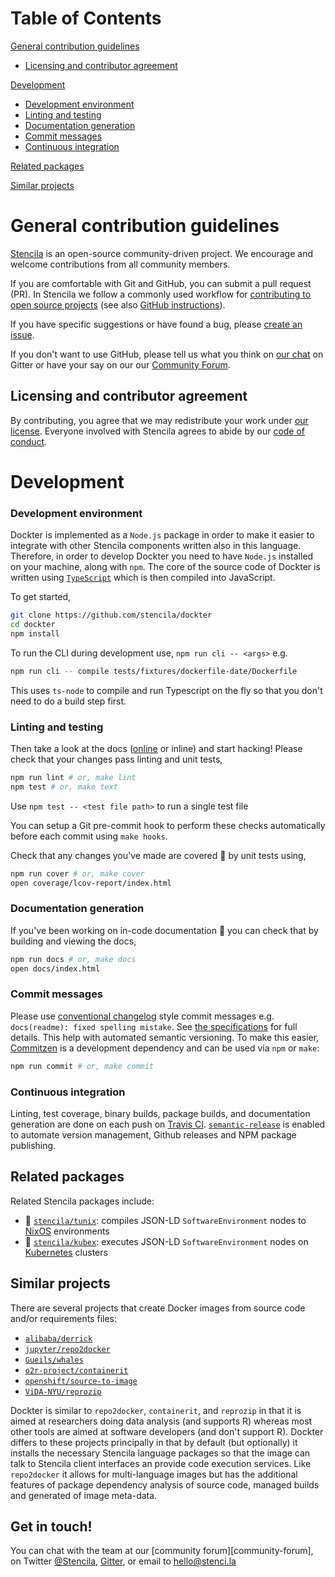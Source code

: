 # Table of Contents

[General contribution guidelines](#general-contribution-guidelines)
 * [Licensing and contributor agreement](#licensing-and-contributor-agreement)

[Development](#development)
 * [Development environment](#development-environment)
 * [Linting and testing](#linting-and-testing)
 * [Documentation generation](#documentation-generation)
 * [Commit messages](#commit-messages)
 * [Continuous integration](#continuous-integration)

[Related packages](#related-packages)

[Similar projects](#similar-projects)

# General contribution guidelines

[Stencila][stencila-site] is an open-source community-driven project. We encourage
and welcome contributions from all community members.

If you are comfortable with Git and GitHub, you can submit a pull request (PR). In Stencila we follow a commonly used workflow
for [contributing to open source projects][how-contribute] (see also [GitHub instructions][github-flow]).

If you have specific suggestions or have found a bug, please [create an issue](https://github.com/stencila/dockter/issues/new).

If you don't want to use GitHub, please tell us what you think on [our chat](https://gitter.im/stencila/stencila) on Gitter or have your say on our
our [Community Forum](https://community.stenci.la/).

## Licensing and contributor agreement

By contributing, you agree that we may redistribute your work under [our license](LICENSE).
Everyone involved with Stencila agrees to abide by our [code of conduct][conduct].

# Development

### Development environment

Dockter is implemented as a `Node.js` package in order to make it easier to integrate with other Stencila components written also in this language.
Therefore, in order to develop Dockter you need to have `Node.js` installed on your machine, along with `npm`. 
The core of the source code of Dockter is written using [`TypeScript`](https://www.typescriptlang.org/) which is then compiled into JavaScript.   

To get started,

```bash
git clone https://github.com/stencila/dockter
cd dockter
npm install
```

To run the CLI during development use, `npm run cli -- <args>` e.g.

```bash
npm run cli -- compile tests/fixtures/dockerfile-date/Dockerfile
```

This uses `ts-node` to compile and run Typescript on the fly so that you don't need to do a build step first.

### Linting and testing

Then take a look at the docs ([online](https://stencila.github.io/dockter/) or inline) and start hacking! Please check that your changes pass linting and unit tests,

```bash
npm run lint # or, make lint
npm test # or, make text
```

Use `npm test -- <test file path>` to run a single test file

You can setup a Git pre-commit hook to perform these checks automatically before each commit using `make hooks`.

Check that any changes you've made are covered 🏅 by unit tests using,

```bash
npm run cover # or, make cover
open coverage/lcov-report/index.html
```

### Documentation generation

If you've been working on in-code documentation 🙏 you can check that by building and viewing the docs,

```bash
npm run docs # or, make docs
open docs/index.html
```

### Commit messages

Please use [conventional changelog](https://github.com/conventional-changelog/conventional-changelog) style commit messages e.g. `docs(readme): fixed spelling mistake`. See [the specifications](https://www.conventionalcommits.org/en/v1.0.0-beta.2/) for full details. This help with automated semantic versioning. 
To make this easier, [Commitzen](http://commitizen.github.io/cz-cli/) is a development dependency and can be used via `npm` or `make`:

```bash
npm run commit # or, make commit
```

### Continuous integration

Linting, test coverage, binary builds, package builds, and documentation generation are done on each push on [Travis CI](https://travis-ci.org/stencila/dockter). [`semantic-release`](https://github.com/semantic-release/semantic-release) is enabled to automate version management, Github releases and NPM package publishing.


## Related packages

Related Stencila packages include:

- 🦄 [`stencila/tunix`](https://github.com/stencila/tunix): compiles JSON-LD `SoftwareEnvironment` nodes to [NixOS](https://nixos.org/) environments
- 🦄 [`stencila/kubex`](https://github.com/stencila/kubex): executes JSON-LD `SoftwareEnvironment` nodes on [Kubernetes](https://kubernetes.io/) clusters


## Similar projects
There are several projects that create Docker images from source code and/or requirements files:

- [`alibaba/derrick`](https://github.com/alibaba/derrick)
- [`jupyter/repo2docker`](https://github.com/jupyter/repo2docker)
- [`Gueils/whales`](https://github.com/Gueils/whales)
- [`o2r-project/containerit`](https://github.com/o2r-project/containerit)
- [`openshift/source-to-image`](https://github.com/openshift/source-to-image)
- [`ViDA-NYU/reprozip`](https://github.com/ViDA-NYU/reprozip])

Dockter is similar to `repo2docker`, `containerit`, and `reprozip` in that it is aimed at researchers doing data analysis (and supports R) whereas most other tools are aimed at software developers (and don't support R). Dockter differs to these projects principally in that by default (but optionally) it installs the necessary Stencila language packages so that the image can talk to Stencila client interfaces an provide code execution services. Like `repo2docker` it allows for multi-language images but has the additional features of package dependency analysis of source code, managed builds and generated of image meta-data.


## Get in touch!

You can chat with the team at our [community forum][community-forum],
on Twitter [@Stencila][stencila-twitter],
[Gitter][stencila-gitter], or email to [hello@stenci.la][contact]

[contact]: mailto:hello@stenci.la
[conduct]: https://github.com/stencila/policies/blob/master/CONDUCT.md
[github-flow]: https://guides.github.com/introduction/flow/
[github-join]: https://github.com/join
[issues]: https://help.github.com/articles/creating-an-issue/
[how-contribute]: https://egghead.io/series/how-to-contribute-to-an-open-source-project-on-github
[stencila-site]: http://stenci.la/
[stencila-repo]: https://github.com/stencila/stencila
[stencila-twitter]: https://twitter.com/stencila
[stencila-gitter]: https://gitter.im/stencila/stencila/